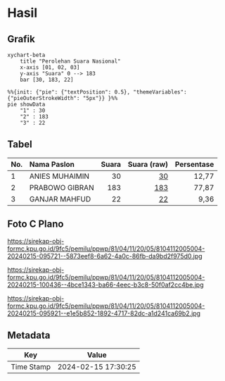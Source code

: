 # Hasil

## Grafik

```mermaid
xychart-beta
    title "Perolehan Suara Nasional"
    x-axis [01, 02, 03]
    y-axis "Suara" 0 --> 183
    bar [30, 183, 22]
```

```mermaid
%%{init: {"pie": {"textPosition": 0.5}, "themeVariables": {"pieOuterStrokeWidth": "5px"}} }%%
pie showData
    "1" : 30
    "2" : 183
    "3" : 22
```

## Tabel

| No. | Nama Paslon    | Suara | Suara (raw) | Persentase |
|:--- |:-------------- | -----:| -----------:| ----------:|
| 1   | ANIES MUHAIMIN | 30    | [30][p-1]   | 12,77      |
| 2   | PRABOWO GIBRAN | 183   | [183][p-2]  | 77,87      |
| 3   | GANJAR MAHFUD  | 22    | [22][p-3]   | 9,36       |


[p-1]: https://github.com/gigit-pemilu/pemilu-2024/blob/main/pilpres/hitung-suara/sub/81-maluku/sub/04-buru/sub/11-lolong-guba/sub/2005-wanakarta/sub/004-tps/sub/paslon-1.txt
[p-2]: https://github.com/gigit-pemilu/pemilu-2024/blob/main/pilpres/hitung-suara/sub/81-maluku/sub/04-buru/sub/11-lolong-guba/sub/2005-wanakarta/sub/004-tps/sub/paslon-2.txt
[p-3]: https://github.com/gigit-pemilu/pemilu-2024/blob/main/pilpres/hitung-suara/sub/81-maluku/sub/04-buru/sub/11-lolong-guba/sub/2005-wanakarta/sub/004-tps/sub/paslon-3.txt

## Foto C Plano

https://sirekap-obj-formc.kpu.go.id/9fc5/pemilu/ppwp/81/04/11/20/05/8104112005004-20240215-095721--5873eef8-6a62-4a0c-86fb-da9bd2f975d0.jpg

https://sirekap-obj-formc.kpu.go.id/9fc5/pemilu/ppwp/81/04/11/20/05/8104112005004-20240215-100436--4bce1343-ba66-4eec-b3c8-50f0af2cc4be.jpg

https://sirekap-obj-formc.kpu.go.id/9fc5/pemilu/ppwp/81/04/11/20/05/8104112005004-20240215-095921--e1e5b852-1892-4717-82dc-a1d241ca69b2.jpg


## Metadata

| Key        | Value               |
| ---------- | ------------------- |
| Time Stamp | 2024-02-15 17:30:25 |



